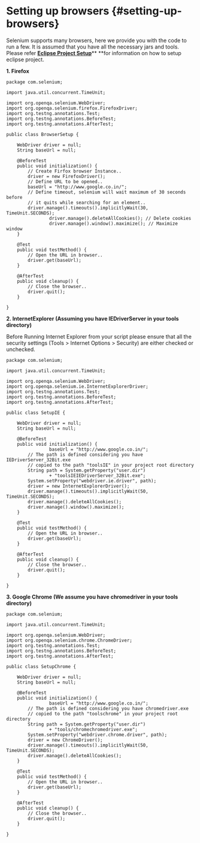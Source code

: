 # Setting up browsers {#setting-up-browsers}

Selenium supports many browsers, here we provide you with the code to run a few. It is assumed that you have all the necessary jars and tools. Please refer [**Eclipse Project Setup**](https://nsaikiran.gitbooks.io/seleniumautomation/content/1.4-eclipse-project-setup.html)** **for information on how to setup eclipse project.

**1. Firefox**

```
package com.selenium;

import java.util.concurrent.TimeUnit;

import org.openqa.selenium.WebDriver;
import org.openqa.selenium.firefox.FirefoxDriver;
import org.testng.annotations.Test;
import org.testng.annotations.BeforeTest;
import org.testng.annotations.AfterTest;

public class BrowserSetup {

    WebDriver driver = null;
    String baseUrl = null;

    @BeforeTest
    public void initialization() {
        // Create Firfox browser Instance..
        driver = new FirefoxDriver();
        // Define URL to be opened..
        baseUrl = "http://www.google.co.in/";
        // Define timeout, selenium will wait maximum of 30 seconds before
        // it quits while searching for an element..
        driver.manage().timeouts().implicitlyWait(30, TimeUnit.SECONDS);
                driver.manage().deleteAllCookies(); // Delete cookies
                driver.manage().window().maximize(); // Maximize window
    }

    @Test
    public void testMethod() {
        // Open the URL in browser..
        driver.get(baseUrl);
    }

    @AfterTest
    public void cleanup() {
        // Close the browser..
        driver.quit();
    }

}
```

**2. InternetExplorer \(Assuming you have IEDriverServer in your tools directory\)**

Before Running Internet Explorer from your script please ensure that all the security settings \(Tools &gt; Internet Options &gt; Security\) are either checked or unchecked.

```
package com.selenium;

import java.util.concurrent.TimeUnit;

import org.openqa.selenium.WebDriver;
import org.openqa.selenium.ie.InternetExplorerDriver;
import org.testng.annotations.Test;
import org.testng.annotations.BeforeTest;
import org.testng.annotations.AfterTest;

public class SetupIE {

    WebDriver driver = null;
    String baseUrl = null;

    @BeforeTest
    public void initialization() {
                baseUrl = "http://www.google.co.in/";
        // The path is defined considering you have IEDriverServer_32Bit.exe
        // copied to the path "toolsIE" in your project root directory
        String path = System.getProperty("user.dir")
                + "toolsIEIEDriverServer_32Bit.exe";
        System.setProperty("webdriver.ie.driver", path);
        driver = new InternetExplorerDriver();
        driver.manage().timeouts().implicitlyWait(50, TimeUnit.SECONDS);
        driver.manage().deleteAllCookies();
        driver.manage().window().maximize();
    }

    @Test
    public void testMethod() {
        // Open the URL in browser..
        driver.get(baseUrl);
    }

    @AfterTest
    public void cleanup() {
        // Close the browser..
        driver.quit();
    }

}
```

**3. Google Chrome \(We assume you have chromedriver in your tools directory\)**

```
package com.selenium;

import java.util.concurrent.TimeUnit;

import org.openqa.selenium.WebDriver;
import org.openqa.selenium.chrome.ChromeDriver;
import org.testng.annotations.Test;
import org.testng.annotations.BeforeTest;
import org.testng.annotations.AfterTest;

public class SetupChrome {

    WebDriver driver = null;
    String baseUrl = null;

    @BeforeTest
    public void initialization() {
                baseUrl = "http://www.google.co.in/";
        // The path is defined considering you have chromedriver.exe
        // copied to the path "toolschrome" in your project root directory
        String path = System.getProperty("user.dir")
                + "tools/chromechromedriver.exe";
        System.setProperty("webdriver.chrome.driver", path);
        driver = new ChromeDriver();
        driver.manage().timeouts().implicitlyWait(50, TimeUnit.SECONDS);
        driver.manage().deleteAllCookies();
    }

    @Test
    public void testMethod() {
        // Open the URL in browser..
        driver.get(baseUrl);
    }

    @AfterTest
    public void cleanup() {
        // Close the browser..
        driver.quit();
    }

}
```



